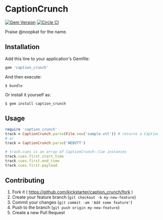 # CaptionCrunch

[![Gem Version](https://badge.fury.io/rb/caption_crunch.svg)](http://badge.fury.io/rb/caption_crunch) [![Circle CI](https://circleci.com/gh/kickstarter/caption_crunch/tree/master.svg?style=shield)](https://circleci.com/gh/kickstarter/caption_crunch/tree/master)

Praise @noopkat for the name.

## Installation

Add this line to your application's Gemfile:

```ruby
gem 'caption_crunch'
```

And then execute:

    $ bundle

Or install it yourself as:

    $ gem install caption_crunch

## Usage

```ruby
require 'caption_crunch'
track = CaptionCrunch.parse(File.new('sample.vtt')) # returns a CaptionCrunch::Track instance
# or
track = CaptionCrunch.parse('WEBVTT')

# track.cues is an array of CaptionCrunch::Cue instances
track.cues.first.start_time
track.cues.first.end_time
track.cues.first.payload
```

## Contributing

1. Fork it ( https://github.com/kickstarter/caption_crunch/fork )
2. Create your feature branch (`git checkout -b my-new-feature`)
3. Commit your changes (`git commit -am 'Add some feature'`)
4. Push to the branch (`git push origin my-new-feature`)
5. Create a new Pull Request
